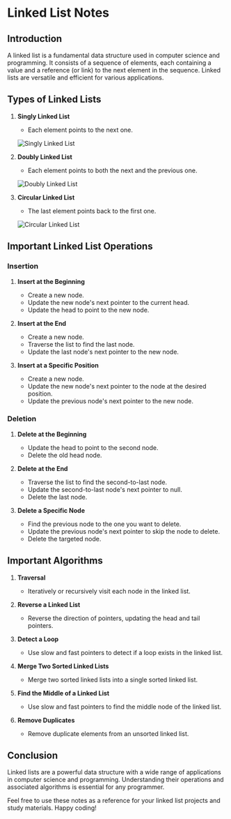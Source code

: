 # Linked List Notes

## Introduction

A linked list is a fundamental data structure used in computer science and programming. It consists of a sequence of elements, each containing a value and a reference (or link) to the next element in the sequence. Linked lists are versatile and efficient for various applications.

## Types of Linked Lists

1. **Singly Linked List**
   - Each element points to the next one.
   
   ![Singly Linked List](https://media.geeksforgeeks.org/wp-content/uploads/20220816144425/LLdrawio.png)

2. **Doubly Linked List**
   - Each element points to both the next and the previous one.
   
   ![Doubly Linked List](https://media.geeksforgeeks.org/wp-content/cdn-uploads/gq/2014/03/DLL_add_front1.png)

3. **Circular Linked List**
   - The last element points back to the first one.
   
   ![Circular Linked List](https://media.geeksforgeeks.org/wp-content/uploads/CircularLinkeList.png)

## Important Linked List Operations

### Insertion

1. **Insert at the Beginning**
   - Create a new node.
   - Update the new node's next pointer to the current head.
   - Update the head to point to the new node.

2. **Insert at the End**
   - Create a new node.
   - Traverse the list to find the last node.
   - Update the last node's next pointer to the new node.

3. **Insert at a Specific Position**
   - Create a new node.
   - Update the new node's next pointer to the node at the desired position.
   - Update the previous node's next pointer to the new node.

### Deletion

1. **Delete at the Beginning**
   - Update the head to point to the second node.
   - Delete the old head node.

2. **Delete at the End**
   - Traverse the list to find the second-to-last node.
   - Update the second-to-last node's next pointer to null.
   - Delete the last node.

3. **Delete a Specific Node**
   - Find the previous node to the one you want to delete.
   - Update the previous node's next pointer to skip the node to delete.
   - Delete the targeted node.

## Important Algorithms

1. **Traversal**
   - Iteratively or recursively visit each node in the linked list.

2. **Reverse a Linked List**
   - Reverse the direction of pointers, updating the head and tail pointers.

3. **Detect a Loop**
   - Use slow and fast pointers to detect if a loop exists in the linked list.

4. **Merge Two Sorted Linked Lists**
   - Merge two sorted linked lists into a single sorted linked list.

5. **Find the Middle of a Linked List**
   - Use slow and fast pointers to find the middle node of the linked list.

6. **Remove Duplicates**
   - Remove duplicate elements from an unsorted linked list.

## Conclusion

Linked lists are a powerful data structure with a wide range of applications in computer science and programming. Understanding their operations and associated algorithms is essential for any programmer.

Feel free to use these notes as a reference for your linked list projects and study materials. Happy coding!
